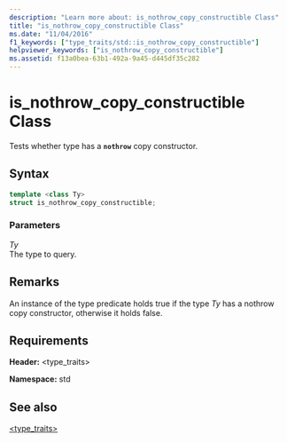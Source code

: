 ```yaml
---
description: "Learn more about: is_nothrow_copy_constructible Class"
title: "is_nothrow_copy_constructible Class"
ms.date: "11/04/2016"
f1_keywords: ["type_traits/std::is_nothrow_copy_constructible"]
helpviewer_keywords: ["is_nothrow_copy_constructible"]
ms.assetid: f13a0bea-63b1-492a-9a45-d445df35c282
---
```

# is_nothrow_copy_constructible Class

Tests whether type has a **`nothrow`** copy constructor.

## Syntax

```cpp
template <class Ty>
struct is_nothrow_copy_constructible;
```

### Parameters

*Ty*\
The type to query.

## Remarks

An instance of the type predicate holds true if the type *Ty* has a nothrow copy constructor, otherwise it holds false.

## Requirements

**Header:** \<type_traits>

**Namespace:** std

## See also

[<type_traits>](../standard-library/type-traits.md)
